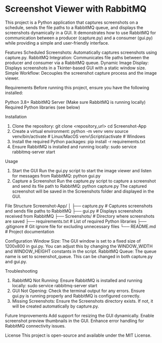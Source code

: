 # Screenshot Viewer with RabbitMQ
This project is a Python application that captures screenshots on a schedule, sends the file paths to a RabbitMQ queue, and displays the screenshots dynamically in a GUI. It demonstrates how to use RabbitMQ for communication between a producer (capture.py) and a consumer (gui.py) while providing a simple and user-friendly interface.

Features
Scheduled Screenshots: Automatically captures screenshots using capture.py.
RabbitMQ Integration: Communicates file paths between the producer and consumer via a RabbitMQ queue.
Dynamic Image Display: Displays screenshots in a Tkinter-based GUI with a static window size.
Simple Workflow: Decouples the screenshot capture process and the image viewer.

Requirements
Before running this project, ensure you have the following installed:

Python 3.8+
RabbitMQ Server (Make sure RabbitMQ is running locally)
Required Python libraries (see below)

Installation
1. Clone the repository:
git clone <repository_url>
cd Screenshot-App
2. Create a virtual environment:
python -m venv venv
source venv/bin/activate  # Linux/MacOS
venv\Scripts\activate     # Windows
3. Install the required Python packages:
pip install -r requirements.txt
4. Ensure RabbitMQ is installed and running locally:
sudo service rabbitmq-server start

Usage 
1. Start the GUI
Run the gui.py script to start the image viewer and listen for messages from RabbitMQ:
python gui.py
2. Capture a Screenshot
Run the capture.py script to capture a screenshot and send its file path to    RabbitMQ:
python capture.py
The captured screenshot will be saved in the Screenshots folder and displayed in the GUI.

File Structure
Screenshot-App/
│
├── capture.py          # Captures screenshots and sends file paths to RabbitMQ
├── gui.py              # Displays screenshots received from RabbitMQ
├── Screenshots/        # Directory where screenshots are saved
├── requirements.txt    # List of required Python libraries
├── .gitignore          # Git ignore file for excluding unnecessary files
└── README.md           # Project documentation

Configuration
Window Size: The GUI window is set to a fixed size of 1200x800 in gui.py. You can adjust this by changing the WINDOW_WIDTH and WINDOW_HEIGHT constants in the script.
RabbitMQ Queue: The queue name is set to screenshot_queue. This can be changed in both capture.py and gui.py.

Troubleshooting
1. RabbitMQ Not Running: Ensure RabbitMQ is installed and running locally:
sudo service rabbitmq-server start
2. GUI Not Opening: Check the terminal output for any errors. Ensure gui.py is running properly and RabbitMQ is configured correctly.
3. Missing Screenshots: Ensure the Screenshots directory exists. If not, it will be created automatically by capture.py.

Future Improvements
Add support for resizing the GUI dynamically.
Enable screenshot preview thumbnails in the GUI.
Enhance error handling for RabbitMQ connectivity issues.

License
This project is open-source and available under the MIT License.
